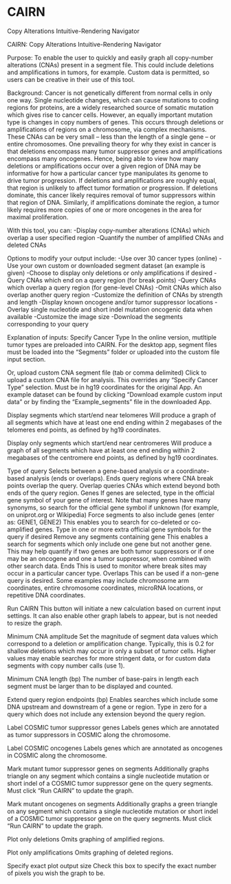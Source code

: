 # CAIRN
Copy Alterations Intuitive-Rendering Navigator


CAIRN: Copy Alterations Intuitive-Rendering Navigator

Purpose: To enable the user to quickly and easily graph all copy-number alterations (CNAs) present in a segment file.  This could include deletions and amplifications in tumors, for example.  Custom data is permitted, so users can be creative in their use of this tool.

Background: Cancer is not genetically different from normal cells in only one way.  Single nucleotide changes, which can cause mutations to coding regions for proteins, are a widely researched source of somatic mutation which gives rise to cancer cells.  However, an equally important mutation type is changes in copy numbers of genes.  This occurs through deletions or amplifications of regions on a chromosome, via complex mechanisms.  These CNAs can be very small – less than the length of a single gene – or entire chromosomes.  One prevailing theory for why they exist in cancer is that deletions encompass many tumor suppressor genes and amplifications encompass many oncogenes.  Hence, being able to view how many deletions or amplifications occur over a given region of DNA may be informative for how a particular cancer type manipulates its genome to drive tumor progression.  If deletions and amplifications are roughly equal, that region is unlikely to affect tumor formation or progression.  If deletions dominate, this cancer likely requires removal of tumor suppressors within that region of DNA.  Similarly, if amplifications dominate the region, a tumor likely requires more copies of one or more oncogenes in the area for maximal proliferation.

With this tool, you can:
	-Display copy-number alterations (CNAs) which overlap a user specified region
	-Quantify the number of amplified CNAs and deleted CNAs

Options to modify your output include:
	-Use over 30 cancer types (online)
	-Use your own custom or downloaded segment dataset (an example is given)
	-Choose to display only deletions or only amplifications if desired
	-Query CNAs which end on a query region (for break points)
  -Query CNAs which overlap a query region (for gene-level CNAs)
  -Omit CNAs which also overlap another query region
  -Customize the definition of CNAs by strength and length
  -Display known oncogene and/or tumor suppressor locations
	-Overlay single nucleotide and short indel mutation oncogenic data when available
	-Customize the image size
	-Download the segments corresponding to your query

Explanation of inputs:
Specify Cancer Type
In the online version, mutltiple tumor types are preloaded into CAIRN.  For the desktop app, segment files must be loaded into the “Segments” folder or uploaded into the custom file input section.

Or, upload custom CNA segment file (tab or comma delimited)
Click to upload a custom CNA file for analysis.  This overrides any “Specify Cancer Type” selection.  Must be in hg19 coordinates for the original App.  An example dataset can be found by clicking “Download example custom input data” or by finding the “Example_segments” file in the downloaded App.

Display segments which start/end near telomeres
Will produce a graph of all segments which have at least one end ending within 2 megabases of the telomeres end points, as defined by hg19 coordinates.

Display only segments which start/end near centromeres
Will produce a graph of all segments which have at least one end ending within 2 megabases of the centromere end points, as defined by hg19 coordinates.

Type of query
Selects between a gene-based analysis or a coordinate-based analysis (ends or overlaps).  Ends query regions where CNA break points overlap the query.  Overlap queries CNAs which extend beyond both ends of the query region.
	Genes
If genes are selected, type in the official gene symbol of your gene of interest.  Note that many genes have many synonyms, so search for the official gene symbol if unknown (for example, on uniprot.org or Wikipedia)
	Force segments to also include genes (enter as: GENE1, GENE2)
This enables you to search for co-deleted or co-amplified genes.  Type in one or more extra official gene symbols for the query if desired
Remove any segments containing gene
This enables a search for segments which only include one gene but not another gene.  This may help quantify if two genes are both tumor suppressors or if one may be an oncogene and one a tumor suppressor, when combined with other search data.
	Ends
	This is used to monitor where break sites may occur in a particular cancer type.
	Overlaps
This can be used if a non-gene query is desired.  Some examples may include chromosome arm coordinates, entire chromosome coordinates, microRNA locations, or repetitive DNA coordinates.

Run CAIRN
This button will initiate a new calculation based on current input settings.  It can also enable other graph labels to appear, but is not needed to resize the graph.

Minimum CNA amplitude
Set the magnitude of segment data values which correspond to a deletion or amplification change.  Typically, this is 0.2 for shallow deletions which may occur in only a subset of tumor cells.  Higher values may enable searches for more stringent data, or for custom data segments with copy number calls (use 1).  

Minimum CNA length (bp)
The number of base-pairs in length each segment must be larger than to be displayed and counted.

Extend query region endpoints (bp)
Enables searches which include some DNA upstream and downstream of a gene or region.  Type in zero for a query which does not include any extension beyond the query region.

Label COSMIC tumor suppressor genes
Labels genes which are annotated as tumor suppressors in COSMIC along the chromosome.  

Label COSMIC oncogenes
Labels genes which are annotated as oncogenes in COSMIC along the chromosome.  

Mark mutant tumor suppressor genes on segments
Additionally graphs triangle on any segment which contains a single nucleotide mutation or short indel of a COSMIC tumor suppressor gene on the query segments.  Must click “Run CAIRN” to update the graph.

Mark mutant oncogenes on segments
Additionally graphs a green triangle on any segment which contains a single nucleotide mutation or short indel of a COSMIC tumor suppressor gene on the query segments.  Must click “Run CAIRN” to update the graph.

Plot only deletions
Omits graphing of amplified regions.

Plot only amplifications
Omits graphing of deleted regions.

Specify exact plot output size
Check this box to specify the exact number of pixels you wish the graph to be.
